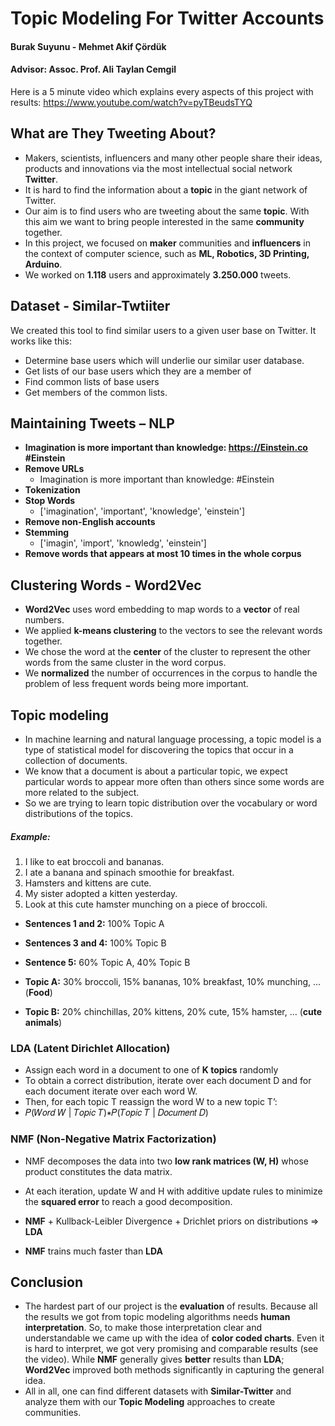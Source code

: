 # Topic Modeling For Twitter Accounts
#### Burak Suyunu - Mehmet Akif Çördük
#### Advisor: Assoc. Prof. Ali Taylan Cemgil

Here is a 5 minute video which explains every aspects of this project with results: https://www.youtube.com/watch?v=pyTBeudsTYQ

## What are They Tweeting About?
* Makers, scientists, influencers and many other people share their ideas, products and innovations via the most intellectual social network **Twitter**.
* It is hard to find the information about a **topic** in the giant network of Twitter.
* Our aim is to find users who are tweeting about the same **topic**. With this aim we want to bring people interested in the same **community** together.
* In this project, we focused on **maker** communities and **influencers** in the context of computer science, such as **ML, Robotics, 3D Printing, Arduino**.
* We worked on **1.118** users and approximately **3.250.000** tweets.

## Dataset - Similar-Twtiiter
We created this tool to find similar users to a given user base on Twitter. It works like this:
* Determine base users which will underlie our similar user database.
* Get lists of our base users which they are a member of
* Find common lists of base users
* Get members of the common lists.

## Maintaining Tweets – NLP
* **Imagination is more important than knowledge: https://Einstein.co #Einstein**
* **Remove URLs**
  * Imagination is more important than knowledge: #Einstein
* **Tokenization**
* **Stop Words**
  * ['imagination', 'important', 'knowledge', 'einstein']
* **Remove non-English accounts**
* **Stemming**
  * ['imagin', 'import', 'knowledg', 'einstein']
* **Remove words that appears at most 10 times in the whole corpus**

## Clustering Words - Word2Vec
* **Word2Vec** uses word embedding to map words to a **vector** of real numbers. 
* We applied **k-means clustering** to the vectors to see the relevant words together.
* We chose the word at the **center** of the cluster to represent the other words from the same cluster in the word corpus.
* We **normalized** the number of occurrences in the corpus to handle the problem of less frequent words being more important.

## Topic modeling
* In machine learning and natural language processing, a topic model is a type of statistical model for discovering the topics that occur in a collection of documents.
* We know that a document is about a particular topic, we expect particular words to appear more often than others since some words are more related to the subject.
* So we are trying to learn topic distribution over the vocabulary or word distributions of the topics.

##### Example:
1. I like to eat broccoli and bananas.
2. I ate a banana and spinach smoothie for breakfast.
3. Hamsters and kittens are cute.
4. My sister adopted a kitten yesterday.
5. Look at this cute hamster munching on a piece of broccoli.

* **Sentences 1 and 2:** 100% Topic A
* **Sentences 3 and 4:** 100% Topic B
* **Sentence 5:** 60% Topic A, 40% Topic B

* **Topic A:** 30% broccoli, 15% bananas, 10% breakfast, 10% munching, … (**Food**)
* **Topic B:** 20% chinchillas, 20% kittens, 20% cute, 15% hamster, … (**cute animals**)

### LDA (Latent Dirichlet Allocation)
* Assign each word in a document to one of **K topics** randomly
* To obtain a correct distribution, iterate over each document D and for each document iterate over each word W. 
* Then, for each topic T reassign the word W to a new topic T’:
* 𝑃(𝑊𝑜𝑟𝑑 𝑊 |  𝑇𝑜𝑝𝑖𝑐 𝑇)∗𝑃(𝑇𝑜𝑝𝑖𝑐 𝑇 |  𝐷𝑜𝑐𝑢𝑚𝑒𝑛𝑡 𝐷)

### NMF (Non-Negative Matrix Factorization)
* NMF decomposes the data into two **low rank matrices (W, H)** whose product constitutes the data matrix.
* At each iteration, update W and H with additive update rules to minimize the **squared error** to reach a good decomposition.

* **NMF** + Kullback-Leibler Divergence + Drichlet priors on distributions => **LDA**
* **NMF** trains much faster than **LDA** 

## Conclusion
* The hardest part of our project is the **evaluation** of results. Because all the results we got from topic modeling algorithms needs **human interpretation**. So, to make those interpretation clear and understandable we came up with the idea of **color coded charts**. Even it is hard to interpret, we got very promising and comparable results (see the video). While **NMF** generally gives **better** results than **LDA**; **Word2Vec** improved both methods significantly in capturing the general idea.
* All in all, one can find different datasets with **Similar-Twitter** and analyze them with our **Topic Modeling** approaches to create communities.
